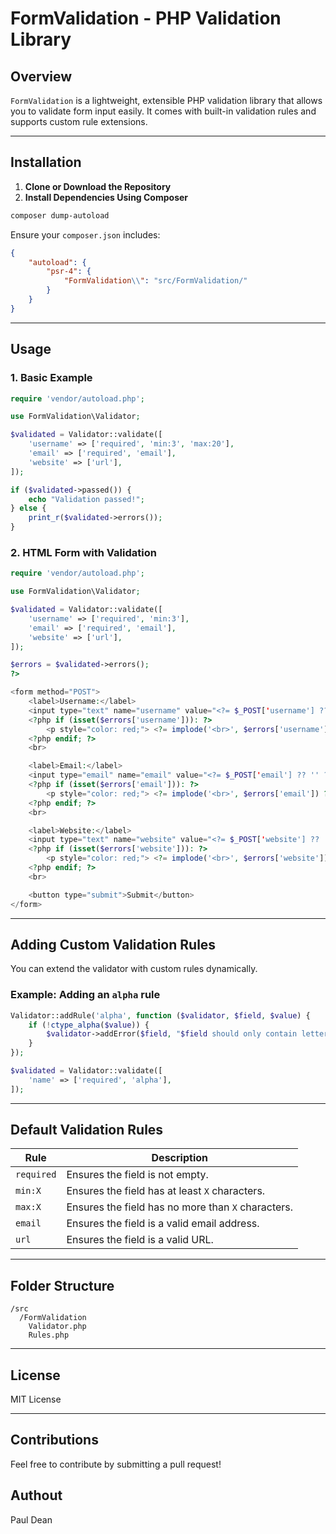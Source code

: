 # FormValidation - PHP Validation Library

## Overview
`FormValidation` is a lightweight, extensible PHP validation library that allows you to validate form input easily. It comes with built-in validation rules and supports custom rule extensions.

---

## Installation

1. **Clone or Download the Repository**
2. **Install Dependencies Using Composer**

```sh
composer dump-autoload
```

Ensure your `composer.json` includes:
```json
{
    "autoload": {
        "psr-4": {
            "FormValidation\\": "src/FormValidation/"
        }
    }
}
```

---

## Usage

### 1. Basic Example
```php
require 'vendor/autoload.php';

use FormValidation\Validator;

$validated = Validator::validate([
    'username' => ['required', 'min:3', 'max:20'],
    'email' => ['required', 'email'],
    'website' => ['url'],
]);

if ($validated->passed()) {
    echo "Validation passed!";
} else {
    print_r($validated->errors());
}
```

### 2. HTML Form with Validation
```php
require 'vendor/autoload.php';

use FormValidation\Validator;

$validated = Validator::validate([
    'username' => ['required', 'min:3'],
    'email' => ['required', 'email'],
    'website' => ['url'],
]);

$errors = $validated->errors();
?>

<form method="POST">
    <label>Username:</label>
    <input type="text" name="username" value="<?= $_POST['username'] ?? '' ?>">
    <?php if (isset($errors['username'])): ?>
        <p style="color: red;"> <?= implode('<br>', $errors['username']) ?> </p>
    <?php endif; ?>
    <br>

    <label>Email:</label>
    <input type="email" name="email" value="<?= $_POST['email'] ?? '' ?>">
    <?php if (isset($errors['email'])): ?>
        <p style="color: red;"> <?= implode('<br>', $errors['email']) ?> </p>
    <?php endif; ?>
    <br>

    <label>Website:</label>
    <input type="text" name="website" value="<?= $_POST['website'] ?? '' ?>">
    <?php if (isset($errors['website'])): ?>
        <p style="color: red;"> <?= implode('<br>', $errors['website']) ?> </p>
    <?php endif; ?>
    <br>

    <button type="submit">Submit</button>
</form>
```

---

## Adding Custom Validation Rules
You can extend the validator with custom rules dynamically.

### Example: Adding an `alpha` rule
```php
Validator::addRule('alpha', function ($validator, $field, $value) {
    if (!ctype_alpha($value)) {
        $validator->addError($field, "$field should only contain letters.");
    }
});

$validated = Validator::validate([
    'name' => ['required', 'alpha'],
]);
```

---

## Default Validation Rules
| Rule      | Description |
|-----------|------------|
| `required` | Ensures the field is not empty. |
| `min:X`   | Ensures the field has at least `X` characters. |
| `max:X`   | Ensures the field has no more than `X` characters. |
| `email`   | Ensures the field is a valid email address. |
| `url`     | Ensures the field is a valid URL. |

---

## Folder Structure
```
/src
  /FormValidation
    Validator.php
    Rules.php
```

---

## License
MIT License

---

## Contributions
Feel free to contribute by submitting a pull request!

## Authout
Paul Dean